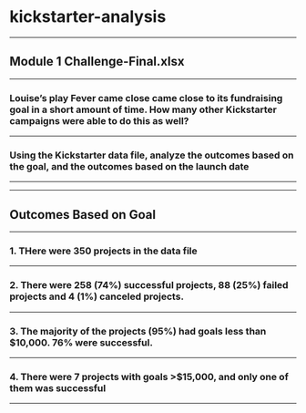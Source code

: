 # kickstarter-analysis
---
## Module 1 Challenge-Final.xlsx
---
### Louise’s play Fever came close came close to its fundraising goal in a short amount of time. How many other Kickstarter campaigns were able to do this as well? 
---
### Using the Kickstarter data file, analyze the outcomes based on the goal, and the outcomes based on the launch date
---
---
## Outcomes Based on Goal
---
### 1. THere were 350 projects in the data file
---
### 2. There were 258 (74%) successful projects, 88 (25%) failed projects and 4 (1%) canceled projects.
---
### 3. The majority of the projects (95%) had goals less than $10,000. 76% were successful.
---
### 4. There were 7 projects with goals >$15,000, and only one of them was successful
---
